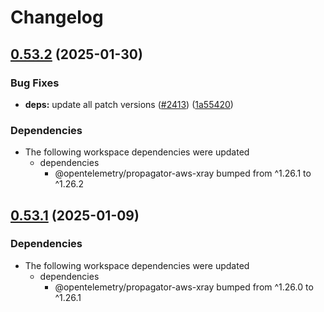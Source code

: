 # Changelog

## [0.53.2](https://github.com/open-telemetry/opentelemetry-js-contrib/compare/propagator-aws-xray-lambda-v0.53.1...propagator-aws-xray-lambda-v0.53.2) (2025-01-30)


### Bug Fixes

* **deps:** update all patch versions ([#2413](https://github.com/open-telemetry/opentelemetry-js-contrib/issues/2413)) ([1a55420](https://github.com/open-telemetry/opentelemetry-js-contrib/commit/1a55420d8c00ca998b57270df77857c48ebbe8d7))


### Dependencies

* The following workspace dependencies were updated
  * dependencies
    * @opentelemetry/propagator-aws-xray bumped from ^1.26.1 to ^1.26.2

## [0.53.1](https://github.com/open-telemetry/opentelemetry-js-contrib/compare/propagator-aws-xray-lambda-v0.53.0...propagator-aws-xray-lambda-v0.53.1) (2025-01-09)


### Dependencies

* The following workspace dependencies were updated
  * dependencies
    * @opentelemetry/propagator-aws-xray bumped from ^1.26.0 to ^1.26.1
